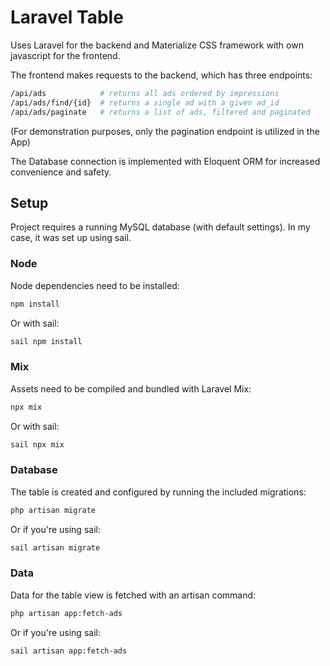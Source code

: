 # Laravel Table
Uses Laravel for the backend and Materialize CSS framework with own javascript for the frontend.

The frontend makes requests to the backend, which has three endpoints:
```bash
/api/ads            # returns all ads ordered by impressions 
/api/ads/find/{id}  # returns a single ad with a given ad_id
/api/ads/paginate   # returns a list of ads, filtered and paginated
```
(For demonstration purposes, only the pagination endpoint is utilized in the App)

The Database connection is implemented with Eloquent ORM for increased convenience and safety.
## Setup
Project requires a running MySQL database (with default settings). In my case, it was set up using sail.
### Node
Node dependencies need to be installed:
```bash
npm install
```
Or with sail:
```bash
sail npm install
```
### Mix
Assets need to be compiled and bundled with Laravel Mix:
```bash
npx mix
```
Or with sail:
```bash
sail npx mix
```
### Database
The table is created and configured by running the included migrations:
```bash
php artisan migrate
```
Or if you're using sail:
```bash
sail artisan migrate
```
### Data
Data for the table view is fetched with an artisan command:
```bash
php artisan app:fetch-ads
```
Or if you're using sail:
```bash
sail artisan app:fetch-ads
```
